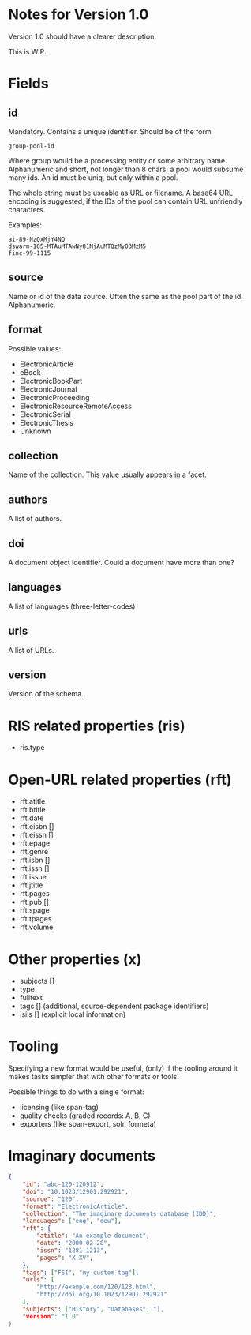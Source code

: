 Notes for Version 1.0
=====================

Version 1.0 should have a clearer description.

This is WIP.

Fields
======

id
--

Mandatory. Contains a unique identifier. Should be of the form

```
group-pool-id
```

Where group would be a processing entity or some arbitrary name. Alphanumeric and
short, not longer than 8 chars; a pool would subsume many ids. An id must be
uniq, but only within a pool.

The whole string must be useable as URL or filename. A base64 URL encoding is
suggested, if the IDs of the pool can contain URL unfriendly characters.

Examples:

```
ai-89-NzQxMjY4NQ
dswarm-105-MTAuMTAwNy81MjAuMTQzMy03MzM5
finc-99-1115
```

source
------

Name or id of the data source. Often the same as the pool part of the id. Alphanumeric.

format
------

Possible values:

* ElectronicArticle
* eBook
* ElectronicBookPart
* ElectronicJournal
* ElectronicProceeding
* ElectronicResourceRemoteAccess
* ElectronicSerial
* ElectronicThesis
* Unknown

collection
----------

Name of the collection. This value usually appears in a facet.

authors
-------

A list of authors.

doi
---

A document object identifier. Could a document have more than one?

languages
---------

A list of languages (three-letter-codes)

urls
----

A list of URLs.

version
-------

Version of the schema.


RIS related properties (ris)
===========================

* ris.type

Open-URL related properties (rft)
=================================

* rft.atitle
* rft.btitle
* rft.date
* rft.eisbn []
* rft.eissn []
* rft.epage
* rft.genre
* rft.isbn []
* rft.issn []
* rft.issue
* rft.jtitle
* rft.pages
* rft.pub []
* rft.spage
* rft.tpages
* rft.volume

Other properties (x)
====================

* subjects []
* type
* fulltext
* tags [] (additional, source-dependent package identifiers)
* isils [] (explicit local information)

Tooling
=======

Specifying a new format would be useful, (only) if the tooling around it makes
tasks simpler that with other formats or tools.

Possible things to do with a single format:

* licensing (like span-tag)
* quality checks (graded records: A, B, C)
* exporters (like span-export, solr, formeta)

Imaginary documents
===================

```json
{
    "id": "abc-120-120912",
    "doi": "10.1023/12901.292921",
    "source": "120",
    "format": "ElectronicArticle",
    "collection": "The imaginare documents database (IDD)",
    "languages": ["eng", "deu"],
    "rft": {
        "atitle": "An example document",
        "date": "2000-02-28",
        "issn": "1281-1213",
        "pages": "X-XV",
    },
    "tags": ["FSI", "my-custom-tag"],
    "urls": [
        "http://example.com/120/123.html",
        "http://doi.org/10.1023/12901.292921"
    ],
    "subjects": ["History", "Databases", "],
    "version": "1.0"
}
```